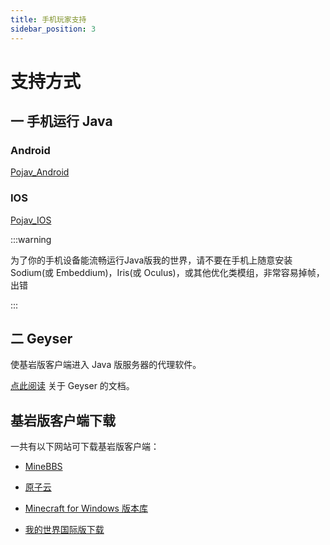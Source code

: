```yaml
---
title: 手机玩家支持
sidebar_position: 3
---
```


# 支持方式

## 一 手机运行 Java

### Android

[Pojav_Android](Pojav_Android.md)

### IOS

[Pojav_IOS](Pojav_iOS.md)

:::warning

为了你的手机设备能流畅运行Java版我的世界，请不要在手机上随意安装 Sodium(或 Embeddium)，Iris(或 Oculus)，或其他优化类模组，非常容易掉帧，出错

:::

## 二 Geyser

使基岩版客户端进入 Java 版服务器的代理软件。

[点此阅读](https://nitwikit.yizhan.wiki/Java/Geyser) 关于 Geyser 的文档。

## 基岩版客户端下载

一共有以下网站可下载基岩版客户端：

- [MineBBS](https://mc.minebbs.com)

- [原子云](https://res.nullatom.com/Minecraft)

- [Minecraft for Windows 版本库](https://www.mcappx.com)

- [我的世界国际版下载](https://mcapks.com)

